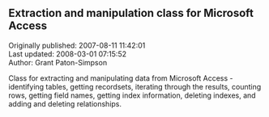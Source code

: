 ## Extraction and manipulation class for Microsoft Access  
Originally published: 2007-08-11 11:42:01  
Last updated: 2008-03-01 07:15:52  
Author: Grant Paton-Simpson  
  
Class for extracting and manipulating data from Microsoft Access - identifying tables, getting recordsets, iterating through the results, counting rows, getting field names, getting index information, deleting indexes, and adding and deleting relationships.